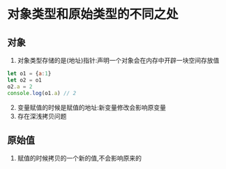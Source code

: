 # 对象类型和原始类型的不同之处
## 对象
1. 对象类型存储的是(地址)指针:声明一个对象会在内存中开辟一块空间存放值
```js
let o1 = {a:1}
let o2 = o1
o2.a = 2
console.log(o1.a) // 2
```
2. 变量赋值的时候是赋值的地址:新变量修改会影响原变量
3. 存在深浅拷贝问题

## 原始值
1. 赋值的时候拷贝的一个新的值,不会影响原来的

<tongji/>